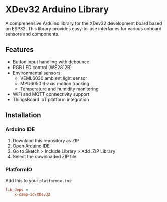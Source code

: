 # XDev32 Arduino Library

A comprehensive Arduino library for the XDev32 development board based on ESP32. This library provides easy-to-use interfaces for various onboard sensors and components.

## Features

- Button input handling with debounce
- RGB LED control (WS2812B)
- Environmental sensors:
  - VEML6030 ambient light sensor
  - MPU6050 6-axis motion tracking
  - Temperature and humidity monitoring
- WiFi and MQTT connectivity support
- ThingsBoard IoT platform integration

## Installation

### Arduino IDE
1. Download this repository as ZIP
2. Open Arduino IDE
3. Go to Sketch > Include Library > Add .ZIP Library
4. Select the downloaded ZIP file

### PlatformIO
Add this to your `platformio.ini`:
```ini
lib_deps = 
    x-camp-id/XDev32
```